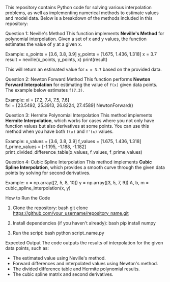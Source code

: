 This repository contains Python code for solving various interpolation problems, as well as implementing numerical methods to estimate values and model data. Below is a breakdown of the methods included in this repository:

Question 1: Neville's Method
This function implements **Neville's Method** for polynomial interpolation. Given a set of x and y values, the function estimates the value of y at a given x.

Example:
x_points = [3.6, 3.8, 3.9]
y_points = [1.675, 1.436, 1.318]
x = 3.7
result = neville(x_points, y_points, x)
print(result)

This will return an estimated value for `x = 3.7` based on the provided data.

Question 2: Newton Forward Method
This function performs **Newton Forward Interpolation** for estimating the value of `f(x)` given data points. The example below estimates `f(7.3)`.

Example:
xi = [7.2, 7.4, 7.5, 7.6]  
fxi = [23.5492, 25.3913, 26.8224, 27.4589]
NewtonForward()

Question 3: Hermite Polynomial Interpolation
This method implements **Hermite Interpolation**, which works for cases where you not only have function values but also derivatives at some points. You can use this method when you have both `f(x)` and `f'(x)` values.

Example:
x_values = [3.6, 3.8, 3.9]
f_values = [1.675, 1.436, 1.318]
f_prime_values = [-1.195, -1.188, -1.182]
print_divided_difference_table(x_values, f_values, f_prime_values)

Question 4: Cubic Spline Interpolation
This method implements **Cubic Spline Interpolation**, which provides a smooth curve through the given data points by solving for second derivatives.

Example:
x = np.array([2, 5, 8, 10])
y = np.array([3, 5, 7, 9])
A, b, m = cubic_spline_interpolation(x, y)

How to Run the Code

1. Clone the repository:
   bash
   git clone https://github.com/your_username/repository_name.git
   
2. Install dependencies (if you haven't already):
   bash
   pip install numpy
   
3. Run the script:
   bash
   python script_name.py
   
Expected Output
The code outputs the results of interpolation for the given data points, such as:
- The estimated value using Neville's method.
- Forward differences and interpolated values using Newton's method.
- The divided difference table and Hermite polynomial results.
- The cubic spline matrix and second derivatives.

